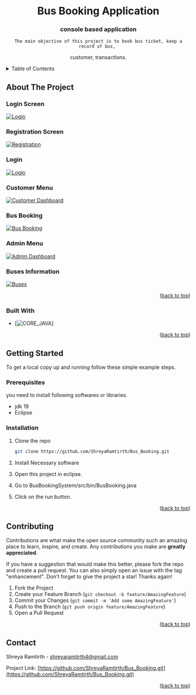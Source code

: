 <a name="readme-top"></a>

<br />
<div align="center">
  <H1>Bus Booking Application</H1>

<h3 align="center">console based application</h3>

  <p align="center">
    
    The main objective of this project is to book bus ticket, keep a record of bus, 
customer, transactions.
  </p>
</div>



<!-- TABLE OF CONTENTS -->
<details>
  <summary>Table of Contents</summary>
  <ol>
    <li>
      <a href="#about-the-project">About The Project</a>
      <ul>
        <li><a href="#built-with">Built With</a></li>
      </ul>
    </li>
    <li>
      <a href="#getting-started">Getting Started</a>
      <ul>
        <li><a href="#prerequisites">Prerequisites</a></li>
        <li><a href="#installation">Installation</a></li>
      </ul>
    </li>
  </ol>
</details>



<!-- ABOUT THE PROJECT -->
## About The Project
### Login Screen
[![Login][login-screenshot]](https://raw.githubusercontent.com/ShreyaRamtirth/Bus_Booking/main/images/1.jpg)

### Registration Screen
[![Registration][registration-screenshot]](https://raw.githubusercontent.com/ShreyaRamtirth/Bus_Booking/main/images/2.jpg)

### Login
[![Login][login-screenshot]](https://raw.githubusercontent.com/ShreyaRamtirth/Bus_Booking/main/images/3.jpg)

### Customer Menu
[![Customer Dashboard][customer-dashboard-screenshot]](https://raw.githubusercontent.com/ShreyaRamtirth/Bus_Booking/main/images/4.jpg)

### Bus Booking
[![Bus Booking][busBooking-screenshot]](https://raw.githubusercontent.com/ShreyaRamtirth/Bus_Booking/main/images/5.jpg)

### Admin Menu
[![Admin Dashboard][admin-dashboard-screenshot]](https://raw.githubusercontent.com/ShreyaRamtirth/Bus_Booking/main/images/6.jpg)

### Buses Information
[![Buses][buses-screenshot]](https://raw.githubusercontent.com/ShreyaRamtirth/Bus_Booking/main/images/7.jpg)



<p align="right">(<a href="#readme-top">back to top</a>)</p>



### Built With

* [![CORE_JAVA][JAVA]]

<p align="right">(<a href="#readme-top">back to top</a>)</p>



<!-- GETTING STARTED -->
## Getting Started

To get a local copy up and running follow these simple example steps.

### Prerequisites

you need to install following softwares or libraries.

* jdk 19
* Eclipse

### Installation

1. Clone the repo

   ```sh
   git clone https://github.com/ShreyaRamtirth/Bus_Booking.git
   ```
2. Install Necessary software

3. Open this project in eclipse.

4. Go to BusBookingSystem/src/bin/BusBooking.java

5. Click on the run button.

<p align="right">(<a href="#readme-top">back to top</a>)</p>

<!-- CONTRIBUTING -->
## Contributing

Contributions are what make the open source community such an amazing place to learn, inspire, and create. Any contributions you make are **greatly appreciated**.

If you have a suggestion that would make this better, please fork the repo and create a pull request. You can also simply open an issue with the tag "enhancement".
Don't forget to give the project a star! Thanks again!

1. Fork the Project
2. Create your Feature Branch (`git checkout -b feature/AmazingFeature`)
3. Commit your Changes (`git commit -m 'Add some AmazingFeature'`)
4. Push to the Branch (`git push origin feature/AmazingFeature`)
5. Open a Pull Request

<p align="right">(<a href="#readme-top">back to top</a>)</p>


## Contact

Shreya Ramtirth - shreyaramtirth4@gmail.com

Project Link: [https://github.com/ShreyaRamtirth/Bus_Booking.git](https://github.com/ShreyaRamtirth/Bus_Booking.git)

<p align="right">(<a href="#readme-top">back to top</a>)</p>


<!-- MARKDOWN LINKS & IMAGES -->

[JAVA]: https://encrypted-tbn0.gstatic.com/images?q=tbn:ANd9GcTNx20PHLxKaDlz35mW_neWjCUoco_IqBYKRlNy6tM&s
[login-screenshot]: https://raw.githubusercontent.com/ShreyaRamtirth/Bus_Booking/main/images/1.jpg
[registration-screenshot]: https://raw.githubusercontent.com/ShreyaRamtirth/Bus_Booking/main/images/2.jpg
[login-screenshot]: https://raw.githubusercontent.com/ShreyaRamtirth/Bus_Booking/main/images/3.jpg
[customer-dashboard-screenshot]: https://raw.githubusercontent.com/ShreyaRamtirth/Bus_Booking/main/images/4.jpg
[busBooking-screenshot]: https://raw.githubusercontent.com/ShreyaRamtirth/Bus_Booking/main/images/5.jpg
[admin-dashboard-screenshot]: https://raw.githubusercontent.com/ShreyaRamtirth/Bus_Booking/main/images/6.jpg
[buses-screenshot]: https://raw.githubusercontent.com/ShreyaRamtirth/Bus_Booking/main/images/7.jpg


